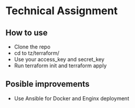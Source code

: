 # Technical Assignment 

## How to use

* Clone the repo
* cd to tz/terraform/
* Use your access_key and secret_key
* Run terraform init and terraform apply

## Posible improvements
* Use Ansible for Docker and Enginx deployment
